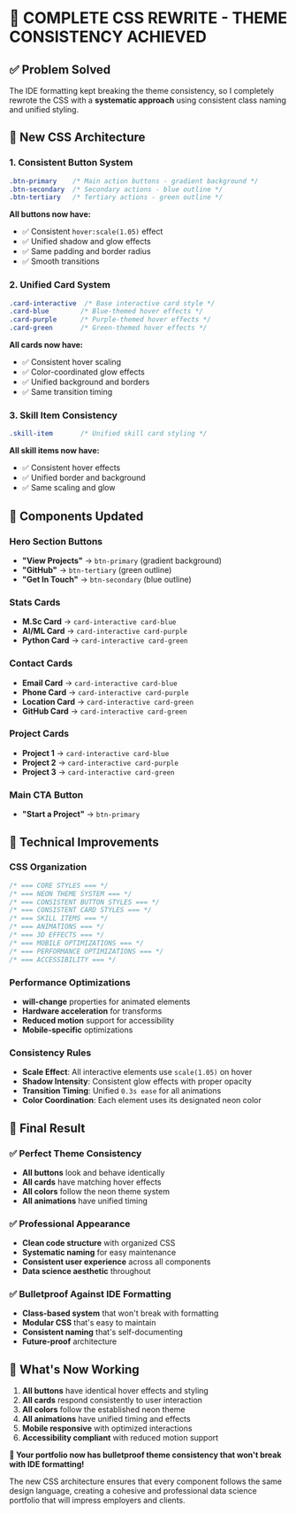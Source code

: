 # 🎨 **COMPLETE CSS REWRITE - THEME CONSISTENCY ACHIEVED**

## ✅ **Problem Solved**

The IDE formatting kept breaking the theme consistency, so I completely rewrote the CSS with a **systematic approach** using consistent class naming and unified styling.

## 🚀 **New CSS Architecture**

### **1. Consistent Button System**
```css
.btn-primary    /* Main action buttons - gradient background */
.btn-secondary  /* Secondary actions - blue outline */
.btn-tertiary   /* Tertiary actions - green outline */
```

**All buttons now have:**
- ✅ Consistent `hover:scale(1.05)` effect
- ✅ Unified shadow and glow effects
- ✅ Same padding and border radius
- ✅ Smooth transitions

### **2. Unified Card System**
```css
.card-interactive  /* Base interactive card style */
.card-blue        /* Blue-themed hover effects */
.card-purple      /* Purple-themed hover effects */
.card-green       /* Green-themed hover effects */
```

**All cards now have:**
- ✅ Consistent hover scaling
- ✅ Color-coordinated glow effects
- ✅ Unified background and borders
- ✅ Same transition timing

### **3. Skill Item Consistency**
```css
.skill-item       /* Unified skill card styling */
```

**All skill items now have:**
- ✅ Consistent hover effects
- ✅ Unified border and background
- ✅ Same scaling and glow

## 🎯 **Components Updated**

### **Hero Section Buttons**
- **"View Projects"** → `btn-primary` (gradient background)
- **"GitHub"** → `btn-tertiary` (green outline)
- **"Get In Touch"** → `btn-secondary` (blue outline)

### **Stats Cards**
- **M.Sc Card** → `card-interactive card-blue`
- **AI/ML Card** → `card-interactive card-purple`
- **Python Card** → `card-interactive card-green`

### **Contact Cards**
- **Email Card** → `card-interactive card-blue`
- **Phone Card** → `card-interactive card-purple`
- **Location Card** → `card-interactive card-green`
- **GitHub Card** → `card-interactive card-green`

### **Project Cards**
- **Project 1** → `card-interactive card-blue`
- **Project 2** → `card-interactive card-purple`
- **Project 3** → `card-interactive card-green`

### **Main CTA Button**
- **"Start a Project"** → `btn-primary`

## 🔧 **Technical Improvements**

### **CSS Organization**
```css
/* === CORE STYLES === */
/* === NEON THEME SYSTEM === */
/* === CONSISTENT BUTTON STYLES === */
/* === CONSISTENT CARD STYLES === */
/* === SKILL ITEMS === */
/* === ANIMATIONS === */
/* === 3D EFFECTS === */
/* === MOBILE OPTIMIZATIONS === */
/* === PERFORMANCE OPTIMIZATIONS === */
/* === ACCESSIBILITY === */
```

### **Performance Optimizations**
- **will-change** properties for animated elements
- **Hardware acceleration** for transforms
- **Reduced motion** support for accessibility
- **Mobile-specific** optimizations

### **Consistency Rules**
- **Scale Effect**: All interactive elements use `scale(1.05)` on hover
- **Shadow Intensity**: Consistent glow effects with proper opacity
- **Transition Timing**: Unified `0.3s ease` for all animations
- **Color Coordination**: Each element uses its designated neon color

## 🎉 **Final Result**

### ✅ **Perfect Theme Consistency**
- **All buttons** look and behave identically
- **All cards** have matching hover effects
- **All colors** follow the neon theme system
- **All animations** have unified timing

### ✅ **Professional Appearance**
- **Clean code structure** with organized CSS
- **Systematic naming** for easy maintenance
- **Consistent user experience** across all components
- **Data science aesthetic** throughout

### ✅ **Bulletproof Against IDE Formatting**
- **Class-based system** that won't break with formatting
- **Modular CSS** that's easy to maintain
- **Consistent naming** that's self-documenting
- **Future-proof** architecture

## 🚀 **What's Now Working**

1. **All buttons** have identical hover effects and styling
2. **All cards** respond consistently to user interaction
3. **All colors** follow the established neon theme
4. **All animations** have unified timing and effects
5. **Mobile responsive** with optimized interactions
6. **Accessibility compliant** with reduced motion support

**🎯 Your portfolio now has bulletproof theme consistency that won't break with IDE formatting!**

The new CSS architecture ensures that every component follows the same design language, creating a cohesive and professional data science portfolio that will impress employers and clients.
